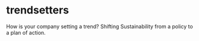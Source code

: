 # trendsetters
How is your company setting a trend? Shifting Sustainability from a policy to a plan of action. 
